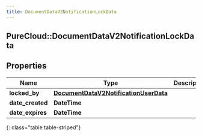 ```yaml
---
title: DocumentDataV2NotificationLockData
---
```

## PureCloud::DocumentDataV2NotificationLockData

## Properties

|Name | Type | Description | Notes|
|------------ | ------------- | ------------- | -------------|
| **locked_by** | [**DocumentDataV2NotificationUserData**](DocumentDataV2NotificationUserData.html) |  | [optional] |
| **date_created** | **DateTime** |  | [optional] |
| **date_expires** | **DateTime** |  | [optional] |
{: class="table table-striped"}


